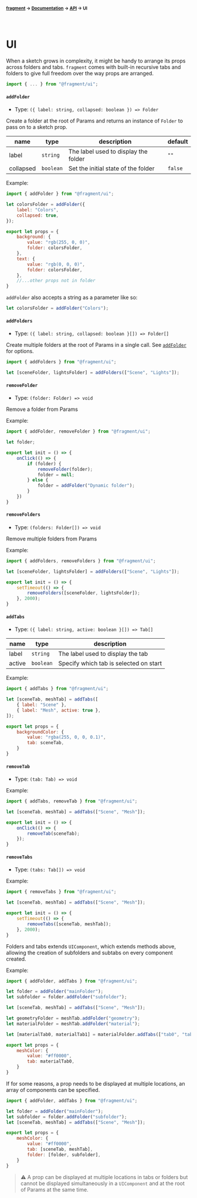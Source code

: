 #### <sup>[fragment](../../README.md) → [Documentation](../README.md) → [API](../README.md#apis) → UI</sup>
<br>

# UI

When a sketch grows in complexity, it might be handy to arrange its props across folders and tabs. `fragment` comes with built-in recursive tabs and folders to give full freedom over the way props are arranged.

```js
import { ... } from "@fragment/ui";
```

#### `addFolder`
- Type: `({ label: string, collapsed: boolean }) => Folder`

Create a folder at the root of Params and returns an instance of `Folder` to pass on to a sketch prop. 

| name | type | description | default |
|---|---|---|---|
| label | `string` | The label used to display the folder | `""` |
| collapsed | `boolean` | Set the initial state of the folder | `false`|

Example: 

```js
import { addFolder } from "@fragment/ui";

let colorsFolder = addFolder({
	label: "Colors",
	collapsed: true,
});

export let props = {
	background: {
		value: "rgb(255, 0, 0)",
		folder: colorsFolder,
	},
	text: {
		value: "rgb(0, 0, 0)",
		folder: colorsFolder,
	},
	//...other props not in folder
}
```

`addFolder` also accepts a string as a parameter like so:

```js
let colorsFolder = addFolder("Colors");
```

#### `addFolders`
- Type: `({ label: string, collapsed: boolean }[]) => Folder[]`

Create multiple folders at the root of Params in a single call. See [`addFolder`](./#addFolder) for options.

```js
import { addFolders } from "@fragment/ui";

let [sceneFolder, lightsFolder] = addFolders(["Scene", "Lights"]);
```

#### `removeFolder`
- Type: `(folder: Folder) => void`

Remove a folder from Params

Example:
```js 
import { addFolder, removeFolder } from "@fragment/ui";

let folder;

export let init = () => {
	onClick(() => {
		if (folder) {
			removeFolder(folder);
			folder = null;
		} else {
			folder = addFolder("Dynamic folder");
		}
	})
}
```

#### `removeFolders`
- Type: `(folders: Folder[]) => void`

Remove multiple folders from Params

Example:
```js
import { addFolders, removeFolders } from "@fragment/ui";

let [sceneFolder, lightsFolder] = addFolders(["Scene", "Lights"]);

export let init = () => {
	setTimeout(() => {
		removeFolders([sceneFolder, lightsFolder]);
	}, 2000);
}
```

#### `addTabs`
- Type: `({ label: string, active: boolean }[]) => Tab[]`

| name | type | description |
|---|---|---|
| label | `string` | The label used to display the tab |
| active | `boolean` | Specify which tab is selected on start |

Example:
```js
import { addTabs } from "@fragment/ui";

let [sceneTab, meshTab] = addTabs([
	{ label: "Scene" },
	{ label: "Mesh", active: true },
]);

export let props = {
	backgroundColor: {
		value: "rgba(255, 0, 0, 0.1)",
		tab: sceneTab,
	}
}
```

#### `removeTab`
- Type: `(tab: Tab) => void`

Example:
```js
import { addTabs, removeTab } from "@fragment/ui";

let [sceneTab, meshTab] = addTabs(["Scene", "Mesh"]);

export let init = () => {
	onClick(() => {
		removeTab(sceneTab);
	});
}
```

#### `removeTabs`
- Type: `(tabs: Tab[]) => void`

Example:
```js
import { removeTabs } from "@fragment/ui";

let [sceneTab, meshTab] = addTabs(["Scene", "Mesh"]);

export let init = () => {
	setTimeout(() => {
		removeTabs([sceneTab, meshTab]);
	}, 2000);
}
```

Folders and tabs extends `UIComponent`, which extends methods above, allowing the creation of subfolders and subtabs on every component created.

Example:
```js
import { addFolder, addTabs } from "@fragment/ui";

let folder = addFolder("mainFolder");
let subfolder = folder.addFolder("subfolder");

let [sceneTab, meshTab] = addTabs(["Scene", "Mesh"]);

let geometryFolder = meshTab.addFolder("geometry");
let materialFolder = meshTab.addFolder("material");

let [materialTab0, materialTab1] = materialFolder.addTabs(["tab0", "tab1"]);

export let props = {
	meshColor: {
		value: "#ff0000",
		tab: materialTab0,
	}
}
```

If for some reasons, a prop needs to be displayed at multiple locations, an array of components can be specified. 

```js
import { addFolder, addTabs } from "@fragment/ui";

let folder = addFolder("mainFolder");
let subfolder = folder.addFolder("subfolder");
let [sceneTab, meshTab] = addTabs(["Scene", "Mesh"]);

export let props = {
	meshColor: {
		value: "#ff0000",
		tab: [sceneTab, meshTab],
		folder: [folder, subfolder],
	}
}
```

> ⚠️ A prop can be displayed at multiple locations in tabs or folders but cannot be displayed simultaneously in a `UIComponent` and at the root of Params at the same time.
